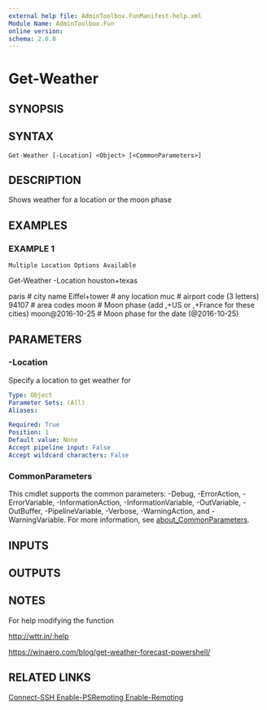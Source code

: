 ```yaml
---
external help file: AdminToolbox.FunManifest-help.xml
Module Name: AdminToolbox.Fun
online version:
schema: 2.0.0
---
```


# Get-Weather

## SYNOPSIS

## SYNTAX

```
Get-Weather [-Location] <Object> [<CommonParameters>]
```

## DESCRIPTION
Shows weather for a location or the moon phase

## EXAMPLES

### EXAMPLE 1
```
Multiple Location Options Available
```

Get-Weather -Location houston+texas

paris                 # city name
Eiffel+tower          # any location
muc                   # airport code (3 letters)
94107                 # area codes
moon                  # Moon phase (add ,+US or ,+France for these cities)
moon@2016-10-25       # Moon phase for the date (@2016-10-25)

## PARAMETERS

### -Location
Specify a location to get weather for

```yaml
Type: Object
Parameter Sets: (All)
Aliases:

Required: True
Position: 1
Default value: None
Accept pipeline input: False
Accept wildcard characters: False
```

### CommonParameters
This cmdlet supports the common parameters: -Debug, -ErrorAction, -ErrorVariable, -InformationAction, -InformationVariable, -OutVariable, -OutBuffer, -PipelineVariable, -Verbose, -WarningAction, and -WarningVariable. For more information, see [about_CommonParameters](http://go.microsoft.com/fwlink/?LinkID=113216).

## INPUTS

## OUTPUTS

## NOTES
For help modifying the function

http://wttr.in/:help

https://winaero.com/blog/get-weather-forecast-powershell/

## RELATED LINKS

[Connect-SSH
Enable-PSRemoting
Enable-Remoting]()

